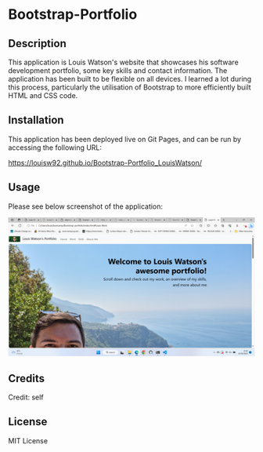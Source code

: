 # Bootstrap-Portfolio
## Description

This application is Louis Watson's website that showcases his software development portfolio, some key skills and contact information. The application has been built to be flexible on all devices. 
I learned a lot during this process, particularly the utilisation of Bootstrap to more efficiently built HTML and CSS code.


## Installation

This application has been deployed live on Git Pages, and can be run by accessing the following URL: 

https://louisw92.github.io/Bootstrap-Portfolio_LouisWatson/


## Usage

Please see below screenshot of the application:


![alt text](./images/PortfolioScreenshot.png)


## Credits

Credit: self

## License

MIT License